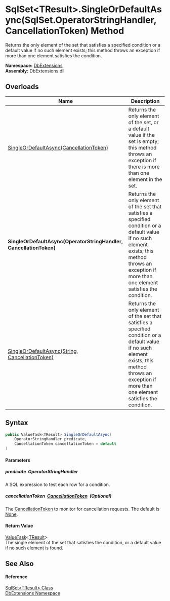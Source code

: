 SqlSet&lt;TResult>.SingleOrDefaultAsync(SqlSet.OperatorStringHandler, CancellationToken) Method
===============================================================================================
Returns the only element of the set that satisfies a specified condition or a default value if no such element exists; this method throws an exception if more than one element satisfies the condition.
  
**Namespace:** [DbExtensions][1]  
**Assembly:** DbExtensions.dll

Overloads
---------

| Name                                                               | Description                                                                                                                                                                                              |
| ------------------------------------------------------------------ | -------------------------------------------------------------------------------------------------------------------------------------------------------------------------------------------------------- |
| [SingleOrDefaultAsync(CancellationToken)][2]                       | Returns the only element of the set, or a default value if the set is empty; this method throws an exception if there is more than one element in the set.                                               |
| **SingleOrDefaultAsync(OperatorStringHandler, CancellationToken)** | Returns the only element of the set that satisfies a specified condition or a default value if no such element exists; this method throws an exception if more than one element satisfies the condition. |
| [SingleOrDefaultAsync(String, CancellationToken)][3]               | Returns the only element of the set that satisfies a specified condition or a default value if no such element exists; this method throws an exception if more than one element satisfies the condition. |


Syntax
------

```csharp
public ValueTask<TResult> SingleOrDefaultAsync(
	OperatorStringHandler predicate,
	CancellationToken cancellationToken = default
)
```

#### Parameters

##### *predicate*  OperatorStringHandler
A SQL expression to test each row for a condition.

##### *cancellationToken*  [CancellationToken][4]  (Optional)
The [CancellationToken][4] to monitor for cancellation requests. The default is [None][5].

#### Return Value
[ValueTask][6]&lt;[TResult][7]>  
The single element of the set that satisfies the condition, or a default value if no such element is found.

See Also
--------

#### Reference
[SqlSet&lt;TResult> Class][7]  
[DbExtensions Namespace][1]  

[1]: ../README.md
[2]: SingleOrDefaultAsync_2.md
[3]: SingleOrDefaultAsync_1.md
[4]: https://learn.microsoft.com/dotnet/api/system.threading.cancellationtoken
[5]: https://learn.microsoft.com/dotnet/api/system.threading.cancellationtoken.none
[6]: https://learn.microsoft.com/dotnet/api/system.threading.tasks.valuetask-1
[7]: README.md